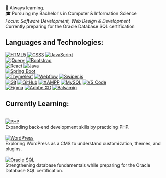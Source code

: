 <br>📝 Always learning.
<br>🎓 Pursuing my Bachelor's in Computer & Information Science
<br>*Focus: Software Development, Web Design & Development*
<br>Currently preparing for the Oracle Database SQL certification
  
<h2 align="left">Languages and Technologies:</h2>  

[![HTML5](https://img.shields.io/badge/HTML5-E34F26?logo=html5&logoColor=fff)](https://developer.mozilla.org/docs/Web/HTML)
[![CSS3](https://img.shields.io/badge/CSS3-1572B6?logo=css3&logoColor=fff)](https://developer.mozilla.org/docs/Web/CSS)
[![JavaScript](https://img.shields.io/badge/JavaScript-F7DF1E?logo=javascript&logoColor=000)](https://developer.mozilla.org/docs/Web/JavaScript)  
[![jQuery](https://img.shields.io/badge/jQuery-0769AD?logo=jquery&logoColor=fff)](https://api.jquery.com/)
[![Bootstrap](https://img.shields.io/badge/Bootstrap-7952B3?logo=bootstrap&logoColor=fff)](https://getbootstrap.com/docs/)  
[![React](https://img.shields.io/badge/React-61DAFB?logo=react&logoColor=000)](https://react.dev/)
[![Java](https://img.shields.io/badge/Java-007396?logo=java&logoColor=fff)](https://docs.oracle.com/en/java/)  
[![Spring Boot](https://img.shields.io/badge/Spring_Boot-6DB33F?logo=springboot&logoColor=fff)](https://docs.spring.io/spring-boot/docs/current/reference/htmlsingle/)  
[![Thymeleaf](https://img.shields.io/badge/Thymeleaf-005F0F?logo=thymeleaf&logoColor=fff)](https://www.thymeleaf.org/documentation.html)
[![Webflow](https://img.shields.io/badge/Webflow-146EF5?logo=webflow&logoColor=fff)](https://university.webflow.com/)
[![Swiper.js](https://img.shields.io/badge/Swiper.js-6332F6?logo=swiper&logoColor=fff)](https://swiperjs.com/)  
[![Git](https://img.shields.io/badge/Git-F05032?logo=git&logoColor=fff)](https://git-scm.com/doc)
[![GitHub](https://img.shields.io/badge/GitHub-181717?logo=github&logoColor=fff)](https://docs.github.com/)
[![XAMPP](https://img.shields.io/badge/XAMPP-F37623?logo=xampp&logoColor=fff)](https://www.apachefriends.org/docs.html)
[![MySQL](https://img.shields.io/badge/MySQL-4479A1?logo=mysql&logoColor=fff)](https://dev.mysql.com/doc/)
[![VS Code](https://img.shields.io/badge/VS%20Code-007ACC?logo=visualstudiocode&logoColor=fff)](https://code.visualstudio.com/docs)  
[![Figma](https://img.shields.io/badge/Figma-F24E1E?logo=figma&logoColor=fff)](https://help.figma.com/hc/en-us)
[![Adobe XD](https://img.shields.io/badge/Adobe%20XD-FF61F6?logo=adobexd&logoColor=fff)](https://helpx.adobe.com/support/xd.html)
[![Balsamiq](https://img.shields.io/badge/Balsamiq-FF6600?logoColor=fff)](https://balsamiq.com/wireframes/)  

<h2 align="left">Currently Learning:</h2>  

<br>[![PHP](https://img.shields.io/badge/PHP-777BB4?logo=php&logoColor=fff)](https://www.php.net/docs.php)  
  Expanding back-end development skills by practicing PHP.  
<br>[![WordPress](https://img.shields.io/badge/WordPress-21759B?logo=wordpress&logoColor=fff)](https://developer.wordpress.org/)  
  Exploring WordPress as a CMS to understand customization, themes, and plugins.  
<br>[![Oracle SQL](https://img.shields.io/badge/Oracle_SQL-F80000?logo=oracle&logoColor=fff)](https://docs.oracle.com/en/database/oracle/oracle-database/index.html)  
  Strengthening database fundamentals while preparing for the Oracle Database SQL certification.  


